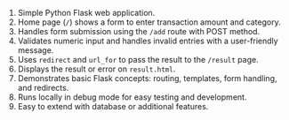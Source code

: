 1. Simple Python Flask web application.
2. Home page (`/`) shows a form to enter transaction amount and category.
3. Handles form submission using the `/add` route with POST method.
4. Validates numeric input and handles invalid entries with a user-friendly message.
5. Uses `redirect` and `url_for` to pass the result to the `/result` page.
6. Displays the result or error on `result.html`.
7. Demonstrates basic Flask concepts: routing, templates, form handling, and redirects.
8. Runs locally in debug mode for easy testing and development.
9. Easy to extend with database or additional features.

